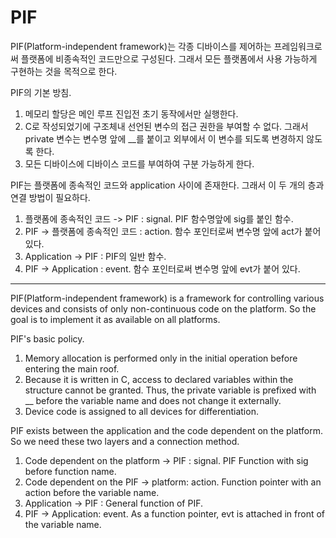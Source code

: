 # PIF

PIF(Platform-independent framework)는 각종 디바이스를 제어하는 프레임워크로써 플랫폼에 비종속적인 코드만으로 구성된다. 그래서 모든 플랫폼에서 사용 가능하게 구현하는 것을 목적으로 한다. 

PIF의 기본 방침.
1. 메모리 할당은 메인 루프 진입전 초기 동작에서만 실행한다.
2. C로 작성되었기에 구조체내 선언된 변수의 접근 권한을 부여할 수 없다. 그래서 private 변수는 변수명 앞에 __를 붙이고 외부에서 이 변수를 되도록 변경하지 않도록 한다.
3. 모든 디바이스에 디바이스 코드를 부여하여 구분 가능하게 한다.

PIF는 플랫폼에 종속적인 코드와 application 사이에 존재한다. 그래서 이 두 개의 층과 연결 방법이 필요하다.
1. 플랫폼에 종속적인 코드 -> PIF : signal. PIF 함수명앞에 sig를 붙인 함수.
2. PIF -> 플랫폼에 종속적인 코드 : action. 함수 포인터로써 변수명 앞에 act가 붙어 있다. 
3. Application -> PIF : PIF의 일반 함수.
4. PIF -> Application : event. 함수 포인터로써 변수명 앞에 evt가 붙어 있다.


---


PIF(Platform-independent framework) is a framework for controlling various devices and consists of only non-continuous code on the platform. So the goal is to implement it as available on all platforms. 

PIF's basic policy.
1. Memory allocation is performed only in the initial operation before entering the main roof.
2. Because it is written in C, access to declared variables within the structure cannot be granted. Thus, the private variable is prefixed with __ before the variable name and does not change it externally.
3. Device code is assigned to all devices for differentiation.

PIF exists between the application and the code dependent on the platform. So we need these two layers and a connection method.
1. Code dependent on the platform -> PIF : signal. PIF Function with sig before function name.
2. Code dependent on the PIF -> platform: action. Function pointer with an action before the variable name. 
3. Application -> PIF : General function of PIF.
4. PIF -> Application: event. As a function pointer, evt is attached in front of the variable name.
